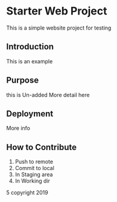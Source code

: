 # Starter Web Project

This is a simple website project for testing
## Introduction


This is an example
## Purpose
this is Un-added
More detail here

## Deployment
More info
## How to Contribute
1. Push to remote
2. Commit to local
3. In Staging area
4. In Working dir

5 copyright 2019
